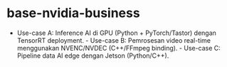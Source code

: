 # base-nvidia-business
- Use-case A: Inference AI di GPU (Python + PyTorch/Tastor) dengan TensorRT deployment. - Use-case B: Pemrosesan video real-time menggunakan NVENC/NVDEC (C++/FFmpeg binding). - Use-case C: Pipeline data AI edge dengan Jetson (Python/C++).
